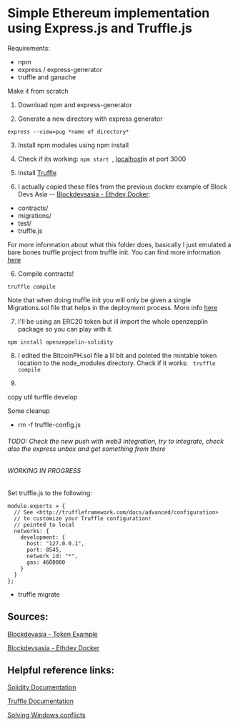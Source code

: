 # Simple Ethereum implementation using Express.js and Truffle.js

Requirements:
- npm
- express / express-generator
- truffle and ganache

Make it from scratch
1. Download npm and express-generator

2. Generate a new directory with express generator
```
express --view=pug *name of directory*
```

3. Install npm modules using npm install

4. Check if its working: ```npm start ```, [localhost](localhost:3000)is at port 3000

5. Install [Truffle](https://truffleframework.com/docs/truffle/getting-started/installation)

6. I actually copied these files from the previous docker example of Block Devs Asia -- [Blockdevsasia - Ethdev Docker](https://github.com/blockdevsasia/ethdev_docker):
- contracts/ 
- migrations/
- test/
- truffle.js

For more information about what this folder does, basically I just emulated a bare bones truffle project from truffle init. You can find more information [here](https://truffleframework.com/docs/truffle/getting-started/creating-a-project)

6. Compile contracts!
```
truffle compile
```

Note that when doing truffle init you will only be given a single Migrations.sol file that helps in the deployment process. More info [here](https://truffleframework.com/docs/truffle/getting-started/compiling-contracts)

7. I'll be using an ERC20 token but ill import the whole openzepplin package so you can play with it.
```
npm install openzeppelin-solidity
```

8. I edited the BitcoinPH.sol file a lil bit and pointed the mintable token location to the node_modules directory. Check if it works: 
``` truffle compile```

9. 

copy util
turffle develop

Some cleanup
- rm -f truffle-config.js 

###### TODO: Check the new push with web3 integration, try to integrate, check also the express unbox and get something from there

###### WORKING IN PROGRESS
Set truffle.js to the following:
```    
module.exports = {
  // See <http://truffleframework.com/docs/advanced/configuration>
  // to customize your Truffle configuration!
  // pointed to local
  networks: {
    development: {
      host: "127.0.0.1",
      port: 8545,
      network_id: "*",
      gas: 4600000
    }
  }
};
```

- truffle migrate

## Sources:
[Blockdevasia - Token Example](https://github.com/blockdevsasia/Token-example)

[Blockdevsasia - Ethdev Docker](https://github.com/blockdevsasia/ethdev_docker)

## Helpful reference links:
[Solidity Documentation](https://solidity.readthedocs.io/en/develop/)

[Truffle Documentation](https://truffleframework.com/docs/truffle/overviews)

[Solving Windows conflicts](https://truffleframework.com/docs/truffle/reference/configuration#resolving-naming-conflicts-on-windows)




